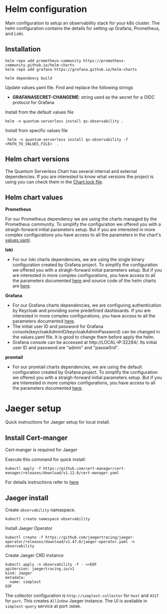 # Helm configuration

Main configuration to setup an observability stack for your k8s cluster. The helm configuration contains the details for setting up Grafana, Prometheus, and Loki.

## Installation

```shell
helm repo add prometheus-community https://prometheus-community.github.io/helm-charts
helm repo add grafana https://grafana.github.io/helm-charts
```

```shell
helm dependency build
```
Update values.yaml file. Find and replace the following strings

- **GRAFANASECRET-CHANGEME**: string used as the secret for a OIDC protocol for Grafana

Install from the default values file
```shell
helm -n quantum-serverless install qs-observability .
```

Install from specific values file
```shell
 helm -n quantum-serverless install qs-observability -f <PATH_TO_VALUES_FILE>  .
```

## Helm chart versions

The Quantum Serverless Chart has several internal and external dependencies. If you are interested to know what versions the project is using you can check them in the [Chart.lock file](./Chart.lock).

## Helm chart values

**Prometheus**

For our Prometheus dependency we are using the charts managed by the Prometheus community. To simplify the configuration we offered you with a straigh-forward initial parameters setup. But if you are interested in more complex configurations you have access to all the parameters in the chart's [values.yaml](https://github.com/prometheus-community/helm-charts/blob/main/charts/kube-prometheus-stack/values.yaml).

**loki**

- For our loki charts dependencies, we are using the single binary configuration created by Grafana project. To simplify the configuration we offered you with a straigh-forward initial parameters setup.
But if you are interested in more complex configurations, you have access to all the parameters documented [here](https://grafana.com/docs/loki/next/installation/helm/) and source code of the helm charts are
[here](https://github.com/grafana/loki/tree/main/production/helm/loki).

**Grafana**

- For our Grafana charts dependencies, we are configuring authentication by Keycloak and providing some predefined dashboards.
If you are interested in more complex configurations, you have access to all the parameters documented [here](https://github.com/grafana/helm-charts/tree/main/charts/grafana).
- The initial user ID and password for Grafana console(keycloakAdminID/keycloakAdminPassword) can be changed in the values.yaml file. It is good to change them before apply the helm.
- Grafana console can be accessed at http://LOCAL-IP:32294/.  Its initial user ID and password are "admin" and "passw0rd".

**promtail**

- For our promtail charts dependencies, we are using the default configuration created by Grafana project. To simplify the configuration we offered you with a straigh-forward initial parameters setup.
But if you are interested in more complex configurations, you have access to all the parameters documented [here](https://github.com/grafana/helm-charts/blob/main/charts/promtail/README.md).

# Jaeger setup

Quick instructions for Jaeger setup for local install.

## Install Cert-manger

Cert-manger is required for Jaeger

Execute this command for quick install:
```shell
kubectl apply -f https://github.com/cert-manager/cert-manager/releases/download/v1.12.0/cert-manager.yaml
```

For details instructions refer to [here](https://cert-manager.io/docs/installation/)

## Jaeger install

Create `observability` namaspace.
```shell
kubectl create namespace observability
```

Install Jaeger Operator
```shell
kubectl create -f https://github.com/jaegertracing/jaeger-operator/releases/download/v1.47.0/jaeger-operator.yaml -n observability
```

Create Jaeger CRD instance
```shell
kubectl apply -n observability -f - <<EOF
apiVersion: jaegertracing.io/v1
kind: Jaeger
metadata:
  name: simplest
EOF
```
The collector configuration is `http://simplest-collector` for `host` and `4317` for `port`.
This creates `AllInOne` Jaeger instance.  The UI is available in `simplest-query` service at port `16686`. 
